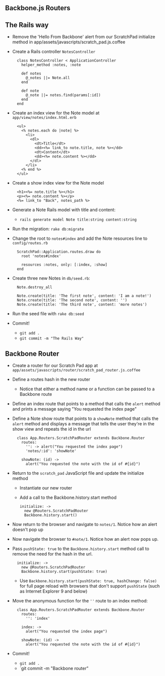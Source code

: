 Backbone.js Routers
--

The Rails way
--

- Remove the 'Hello From Backbone' alert from our ScratchPad initialize method in
  app/assets/javascripts/scratch\_pad.js.coffee
- Create a Rails controller `NotesController`

        class NotesController < ApplicationController
          helper_method :notes, :note

          def notes
            @_notes ||= Note.all
          end

          def note
            @_note ||= notes.find(params[:id])
          end
        end

- Create an index view for the Note model at `app/view/notes/index.html.erb`

        <ul>
          <% notes.each do |note| %>
            <li>
              <dl>
                <dt>Title</dt>
                <dd><%= link_to note.title, note %></dd>
                <dt>Content</dt>
                <dd><%= note.content %></dd>
              </dl>
            </li>
          <% end %>
        </ul>

- Create a show index view for the Note model

        <h1><%= note.title %></h1>
        <p><%= note.content %></p>
        <%= link_to "Back", notes_path %>

- Generate a Note Rails model with title and content:
  - `rails generate model Note title:string content:string`

- Run the migration: `rake db:migrate`

- Change the root to `notes#index` and add the Note resources line to
  `config/routes.rb`

        ScratchPad::Application.routes.draw do
          root 'notes#index'

          resources :notes, only: [:index, :show]
        end

- Create three new Notes in `db/seed.rb`:

        Note.destroy_all

        Note.create(title: 'The first note', content: 'I am a note!')
        Note.create(title: 'The second note', content: '')
        Note.create(title: 'The third note', content: 'more notes')

- Run the seed file with `rake db:seed`

- Commit!
  - `git add .`
  - `git commit -m "The Rails Way"`

Backbone Router
--

- Create a router for our Scratch Pad app at `app/assets/javascripts/router/scratch_pad_router.js.coffee`
- Define a routes hash in the new router
  - Notice that either a method name or a function can be passed to a Backbone
    route
- Define an index route that points to a method that calls the `alert` method
  and prints a message saying "You requested the index page"
- Define a Note show route that points to a `showNote` method that calls the `alert` method and displays a message that tells the user they're in the show view and repeats the id in the url

        class App.Routers.ScratchPadRouter extends Backbone.Router
          routes:
            '': -> alert("You requested the index page")
            'notes/:id': 'showNote'

          showNote: (id) ->
            alert("You requested the note with the id of #{id}")

- Return to the `scratch_pad` JavaScript file and update the initialize method
  - Instantiate our new router
  - Add a call to the Backbone.history.start method

        initialize: ->
          new @Routers.ScratchPadRouter
          Backbone.history.start()

- Now return to the browser and navigate to `notes/1`. Notice how an alert doesn't
  pop up
- Now navigate the browser to `#note/1`. Notice how an alert now pops up.
- Pass `pushState: true` to the `Backbone.history.start` method call to remove the
  need for the hash in the url.

        initialize: ->
          new @Routers.ScratchPadRouter
          Backbone.history.start(pushState: true)

  - Use `Backbone.history.start(pushState: true, hashChange: false)` for full
    page reload with browsers that don't support `pushState` (such as Internet
    Explorer 9 and below)

- Move the anonymous function for the `''` route to an index method:

        class App.Routers.ScratchPadRouter extends Backbone.Router
          routes:
            '': 'index'

          index: ->
            alert("You requested the index page")

          showNote: (id) ->
            alert("You requested the note with the id of #{id}")

- Commit!
  - `git add .`
  - `git commit -m "Backbone router"
